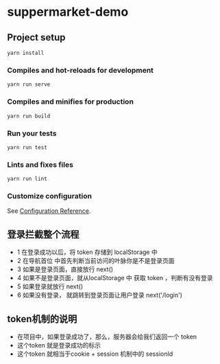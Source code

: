 <!--
 * @Description: In User Settings Edit
 * @Author: your name
 * @Date: 2019-09-30 08:46:43
 * @LastEditTime: 2019-10-16 10:49:34
 * @LastEditors: Please set LastEditors
 -->
# suppermarket-demo

## Project setup
```
yarn install
```

### Compiles and hot-reloads for development
```
yarn run serve
```

### Compiles and minifies for production
```
yarn run build
```

### Run your tests
```
yarn run test
```

### Lints and fixes files
```
yarn run lint
```

### Customize configuration
See [Configuration Reference](https://cli.vuejs.org/config/).


## 登录拦截整个流程
- 1 在登录成功以后，将 token 存储到 localStorage 中
- 2 在导航首位 中首先判断当前访问的叶脉你是不是登录页面
- 3 如果是登录页面，直接放行 next()
- 4 如果不是登录页面，就从localStorage 中 获取 token ，判断有没有登录
- 5 如果登录就放行 next()
- 6 如果没有登录， 就跳转到登录页面让用户登录 next('/login')


## token机制的说明

- 在项目中，如果登录成功了，那么，服务器会给我们返回一个 token
- 这个token 就是登录成功的标示
- 这个token 就相当于cookie + session 机制中的 sessionId

